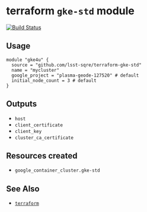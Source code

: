 terraform `gke-std` module
===

[![Build Status](https://travis-ci.org/lsst-sqre/terraform-gke-std.png)](https://travis-ci.org/lsst-sqre/terraform-gke-std)

Usage
---

    module "gke4u" {
      source = "github.com/lsst-sqre/terraform-gke-std"
      name = "mycluster"
      google_project = "plasma-geode-127520" # default
      initial_node_count = 3 # default
    }

Outputs
---

* `host`
* `client_certificate`
* `client_key`
* `cluster_ca_certificate`

Resources created
---

* `google_container_cluster.gke-std`

See Also
---

* [`terraform`](https://www.terraform.io/)

